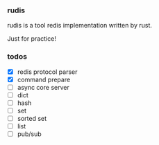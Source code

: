### rudis
rudis is a tool redis implementation written by rust.

Just for practice!

### todos
- [x] redis protocol parser
- [x] command prepare
- [ ] async core server
- [ ] dict
- [ ] hash
- [ ] set
- [ ] sorted set
- [ ] list
- [ ] pub/sub
